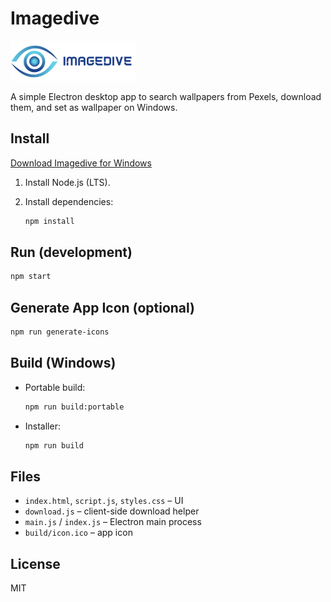 # Imagedive

<a href="https://github.com/hummxt/imagedive/releases/download/download/imagedive.exe">
  <img src="./icons/logo.png" alt="Imagedive Logo" width="200">
</a>

A simple Electron desktop app to search wallpapers from Pexels, download them, and set as wallpaper on Windows.

## Install

[Download Imagedive for Windows](https://github.com/hummxt/imagedive/releases/download/download/imagedive.exe)


1. Install Node.js (LTS).
2. Install dependencies:
   
   ```bash
   npm install
   ```

## Run (development)
```bash
npm start
```

## Generate App Icon (optional)
```bash
npm run generate-icons
```

## Build (Windows)
- Portable build:
  ```bash
  npm run build:portable
  ```
- Installer:
  ```bash
  npm run build
  ```

## Files
- `index.html`, `script.js`, `styles.css` – UI
- `download.js` – client-side download helper
- `main.js` / `index.js` – Electron main process
- `build/icon.ico` – app icon

## License
MIT







